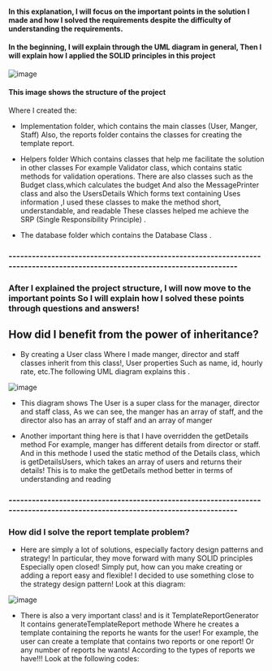 #### In this explanation, I will focus on the important points in the solution I made and how I solved the requirements despite the difficulty of understanding the requirements.

#### In the beginning, I will explain through the UML diagram in general, Then I will explain how I applied the SOLID principles in this project

 ![image](https://github.com/Muhammad-Qzih/Advance-Software-Assaignmets/assets/116916960/e8a5f97f-2259-464f-a91f-5a33282482f2)

####  This image shows the structure of the project
Where I created the:
- Implementation folder, which contains the main classes (User, Manger, Staff) Also, the reports folder contains the classes for creating the template report.

- Helpers folder Which contains classes that help me facilitate the solution in other classes For example Validator class, which contains static methods for validation operations. There are also classes such as the Budget class,which calculates the budget And also the MessagePrinter class and also the UsersDetails Which forms text containing Uses information ,I used these classes to make the method short, understandable, and readable
These classes helped me achieve the SRP (Single Responsibility Principle)  .

- The database folder which contains the Database Class .
### ----------------------------------------------------------------------------------------------------------------------------
  

### After I explained the project structure, I will now move to the important points So I will explain how I solved these points through questions and answers!

## How did I benefit from the power of inheritance?
  - By creating a User class Where I made manger, director and staff classes inherit from this class!, User properties Such as name, id, hourly rate, etc.The following UML diagram explains this .

   ![image](https://github.com/Muhammad-Qzih/Advance-Software-Assaignmets/assets/116916960/67e60c67-8477-4aa2-8831-809143acab57)

  
  - This diagram shows The User is a  super class for the manager, director and staff class, As we can see, the manger has an array of staff, and the director also has an array of staff and an array of manger 
  
  - Another important thing here is that I have overridden the getDetails method For example, manger has different details from director or staff. And in this methode I used the static method of the Details class, which is getDetailsUsers, which takes an array of users and returns their details! This is to make the getDetails method better in terms of understanding and reading 
### ----------------------------------------------------------------------------------------------------------------------------

### How did I solve the report template problem?
- Here are simply a lot of solutions, especially factory design patterns and strategy! In particular, they move forward with many SOLID principles Especially open closed! Simply put, how can you make creating or adding a report easy and flexible! I decided to use something close to the strategy design pattern! Look at this diagram:


![image](https://github.com/Muhammad-Qzih/Advance-Software-Assaignmets/assets/116916960/e4e75b45-9fd4-40ea-9d02-4cb61f6bd0e9)

-  There is also a very important class! and is it TemplateReportGenerator It contains generateTemplateReport methode Where he creates a template containing the reports he wants for the user! For example, the user can create a template that contains two reports or one report! Or any number of reports he wants! According to the types of reports we have!!! Look at the following codes:
